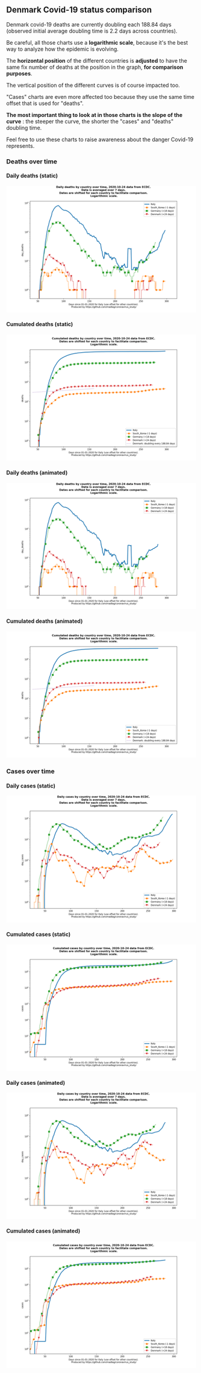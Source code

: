 ## Denmark Covid-19 status comparison 

Denmark covid-19 deaths are currently doubling each 188.84 days (observed initial average doubling time is 2.2 days across countries).



Be careful, all those charts use a **logarithmic scale**, because it's the best way to analyze how the epidemic is evolving.
 
The **horizontal position** of the different countries is **adjusted** to have the same fix number of deaths at the position in the graph, **for comparison purposes**.

The vertical position of the different curves is of course impacted too.

"Cases" charts are even more affected too because they use the same time offset that is used for "deaths".

**The most important thing to look at in those charts is the slope of the curve** : the steeper the curve, the shorter the "cases" and "deaths" doubling time.

Feel free to use these charts to raise awareness about the danger Covid-19 represents. 


 
### Deaths over time
 
#### Daily deaths (static)
![Denmark covid-19 daily deaths static chart](https://raw.githubusercontent.com/madlag/coronavirus_study/master/notebooks/graphs/2020-10-24/countries/Denmark/2020-10-24_Denmark_day_deaths.png "Denmark covid-19 day_deaths static chart")   
 
#### Cumulated deaths (static)
![Denmark covid-19 cumulated deaths static chart](https://raw.githubusercontent.com/madlag/coronavirus_study/master/notebooks/graphs/2020-10-24/countries/Denmark/2020-10-24_Denmark_deaths.png "Denmark covid-19 deaths static chart")   
 
#### Daily deaths (animated)
![Denmark covid-19 daily deaths animated chart](https://raw.githubusercontent.com/madlag/coronavirus_study/master/notebooks/graphs/2020-10-24/countries/Denmark/2020-10-24_Denmark_day_deaths.gif "Denmark covid-19 day_deaths animated chart")   
 
#### Cumulated deaths (animated)
![Denmark covid-19 cumulated deaths animated chart](https://raw.githubusercontent.com/madlag/coronavirus_study/master/notebooks/graphs/2020-10-24/countries/Denmark/2020-10-24_Denmark_deaths.gif "Denmark covid-19 deaths animated chart")   

 
### Cases over time
 
#### Daily cases (static)
![Denmark covid-19 daily cases static chart](https://raw.githubusercontent.com/madlag/coronavirus_study/master/notebooks/graphs/2020-10-24/countries/Denmark/2020-10-24_Denmark_day_cases.png "Denmark covid-19 day_cases static chart")   
 
#### Cumulated cases (static)
![Denmark covid-19 cumulated cases static chart](https://raw.githubusercontent.com/madlag/coronavirus_study/master/notebooks/graphs/2020-10-24/countries/Denmark/2020-10-24_Denmark_cases.png "Denmark covid-19 cases static chart")   
 
#### Daily cases (animated)
![Denmark covid-19 daily cases animated chart](https://raw.githubusercontent.com/madlag/coronavirus_study/master/notebooks/graphs/2020-10-24/countries/Denmark/2020-10-24_Denmark_day_cases.gif "Denmark covid-19 day_cases animated chart")   
 
#### Cumulated cases (animated)
![Denmark covid-19 cumulated cases animated chart](https://raw.githubusercontent.com/madlag/coronavirus_study/master/notebooks/graphs/2020-10-24/countries/Denmark/2020-10-24_Denmark_cases.gif "Denmark covid-19 cases animated chart")   

